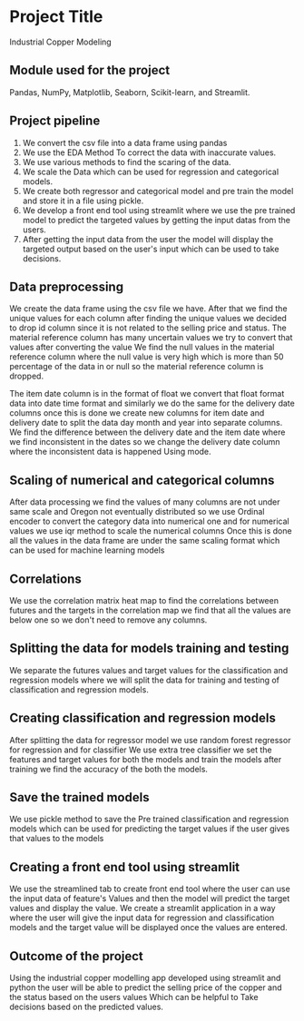 
# Project Title

Industrial Copper Modeling


## Module used for the project 
Pandas, NumPy, Matplotlib, Seaborn, Scikit-learn, and Streamlit.

## Project pipeline 
1. We convert the csv file into a data frame using pandas
2. We use the EDA Method To correct the data with inaccurate values.
3. We use various methods to find the scaring of the data.
4. We scale the Data which can be used for regression and categorical models.
5. We create both regressor and categorical model and pre train the model and store it in a file using pickle.
6. We develop a front end tool using streamlit where we use the pre trained model to predict the targeted values by getting the input datas from the users.
7. After getting the input data from the user the model will display the targeted output based on the user's input which can be used to take decisions.
## Data preprocessing
We create the data frame using the csv  file we have. After that we find the unique values for each column after finding the unique values we decided to drop id column since it is not related to the selling price and status. The material reference column has many uncertain values we try to convert that values after converting the value We find the null values in the material reference column where the null value is very high which is more than 50 percentage of the data in or null so the material reference column is dropped.

The item date column is in the format of float we convert that float format data into date time format and similarly we do the same for the delivery date columns once this is done we create new columns for item date and delivery date to split the data day month and year into separate columns. We find the difference between the delivery date and the item date where we find inconsistent in the dates so we change the delivery date column where the inconsistent data is happened Using mode.
## Scaling of numerical and categorical columns 
After data processing we find the values of many columns are not under same scale and Oregon not eventually distributed so we use Ordinal encoder to convert the category data into numerical one and for numerical values we use iqr method to scale the numerical columns Once this is done all the values in the data frame are under the same scaling format which can be used for machine learning models
## Correlations 
We use the correlation matrix heat map to find the correlations between futures and the targets in the correlation map we find that all the values are below one so we don't need to remove any columns.
## Splitting the data for models training and testing 
We separate the futures values and target values for the classification and regression models where we will split the data for training and testing of classification and regression models.
## Creating classification and regression models 
After splitting the data for regressor model we use random forest regressor for regression and for classifier We use extra tree classifier we set the features and target values for both the models and train the models after training we find the accuracy of the both the models.
## Save the trained models 
We use pickle method to save the Pre trained classification and regression models which can be used for predicting the target values if the user gives that values to the models
## Creating a front end tool using streamlit
We use the streamlined tab to create front end tool where the user can use the input data of feature's Values and then the model will predict the target values and display the value. We create a streamlit application in a way where the user will give the input data for regression and classification models and the target value will be displayed once the values are entered.
## Outcome of the project 
Using the industrial copper modelling app developed using streamlit and python the user will be able to predict the selling price of the copper and the status based on the users values Which can be helpful to Take decisions based on the predicted values.